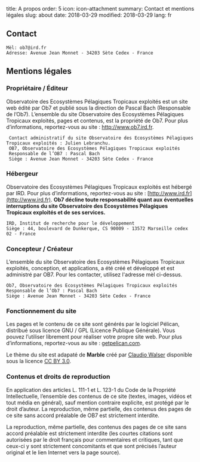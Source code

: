 title: A propos
order: 5
icon: icon-attachment
summary: Contact et mentions légales
slug: about
date: 2018-03-29
modified: 2018-03-29
lang: fr


## Contact

	Mèl: ob7@ird.fr
	Adresse: Avenue Jean Monnet - 34203 Sète Cedex - France

## Mentions légales

### Propriétaire / Éditeur

Observatoire des Ecosystèmes Pélagiques Tropicaux exploités est un site web édité par Ob7 et publié sous la direction de Pascal Bach (Responsable de l’Ob7). L’ensemble du site Observatoire des Ecosystèmes Pélagiques Tropicaux exploités, pages et contenus, est la propriété de Ob7. Pour plus d’informations, reportez-vous au site : http://www.ob7.ird.fr.

	 Contact administratif du site Observatoire des Ecosystèmes Pélagiques Tropicaux exploités : Julien Lebranchu.
	 OB7, Observatoire des Ecosystèmes Pélagiques Tropicaux exploités
	 Responsable de l’OB7 : Pascal Bach
	 Siège : Avenue Jean Monnet - 34203 Sète Cedex - France


### Hébergeur

Observatoire des Ecosystèmes Pélagiques Tropicaux exploités est hébergé par IRD. Pour plus d’informations, reportez-vous au site : [http://www.ird.fr](http://www.ird.fr).
**Ob7 décline toute responsabilité quant aux éventuelles interruptions du site Observatoire des Ecosystèmes Pélagiques Tropicaux exploités et de ses services.**  

	IRD, Institut de recherche pour le développement
	Siège : 44, boulevard de Dunkerque, CS 90009 - 13572 Marseille cedex 02 - France


### Concepteur / Créateur

L’ensemble du site Observatoire des Ecosystèmes Pélagiques Tropicaux exploités, conception, et applications, a été créé et développé et est administré par OB7. Pour les contacter, utilisez l'adresse mèl ci-dessus.

	Ob7, Observatoire des Ecosystèmes Pélagiques Tropicaux exploités
	Responsable de l’Ob7 : Pascal Bach
	Siège : Avenue Jean Monnet - 34203 Sète Cedex - France

### Fonctionnement du site

Les pages et le contenu de ce site sont générés par le logiciel Pélican, distribué sous licence GNU / GPL (Licence Publique Générale). Vous pouvez l’utiliser librement pour réaliser votre propre site web. Pour plus d’informations, reportez-vous au site : [getpelican.com](http://docs.getpelican.com/en/stable/index.html).

Le thème du site est adapaté de **Marble** créé par [Claudio Walser](https://github.com/claudio-walser) disponible sous la licence [CC BY 3.0](https://creativecommons.org/licenses/by/3.0/).

### Contenus et droits de reproduction

En application des articles L. 111-1 et L. 123-1 du Code de la Propriété Intellectuelle, l’ensemble des contenus de ce site (textes, images, vidéos et tout média en général), sauf mention contraire explicite, est protégé par le droit d’auteur. La reproduction, même partielle, des contenus des pages de ce site sans accord préalable de OB7 est strictement interdite.

La reproduction, même partielle, des contenus des pages de ce site sans accord préalable est strictement interdite (les courtes citations sont autorisées par le droit français pour commentaires et critiques, tant que ceux-ci y sont strictement concomitants et que sont précisés l’auteur original et le lien Internet vers la page source).
